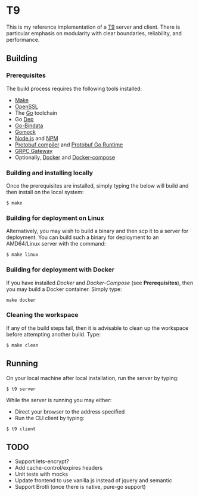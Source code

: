 # T9

This is my reference implementation of a [T9](https://en.wikipedia.org/wiki/T9_\(predictive_text\)) server and client. There is particular emphasis on modularity with clear boundaries, reliability, and performance.

## Building

### Prerequisites

The build process requires the following tools installed:

* [Make](https://www.gnu.org/software/make/)
* [OpenSSL](https://www.openssl.org/)
* The [Go](https://golang.org/) toolchain
* Go [Dep](https://github.com/golang/dep)
* [Go-Bindata](https://github.com/jteeuwen/go-bindata)
* [Gomock](https://github.com/golang/mock)
* [Node.js](https://nodejs.org/en/) and [NPM](https://www.npmjs.com/)
* [Protobuf compiler](https://github.com/google/protobuf/blob/master/README.md#protocol-compiler-installation) and [Protobuf Go Runtime](https://github.com/golang/protobuf)
* [GRPC Gateway](https://github.com/grpc-ecosystem/grpc-gateway)
* Optionally, [Docker](https://www.docker.com/) and [Docker-compose](https://docs.docker.com/compose/)

### Building and installing locally

Once the prerequisites are installed, simply typing the below will build and then install on the local system:

```shell
$ make
```

### Building for deployment on Linux

Alternatively, you may wish to build a binary and then scp it to a server for deployment. You can build such a binary for deployment to an AMD64/Linux server with the command:

```shell
$ make linux
```

### Building for deployment with Docker

If you have installed *Docker* and *Docker-Compose* (see **Prerequisites**), then you may build a Docker container. Simply type:

```shell
make docker
```

### Cleaning the workspace

If any of the build steps fail, then it is advisable to clean up the workspace before attempting another build. Type:

```shell
$ make clean
```

## Running

On your local machine after local installation, run the server by typing:

```shell
$ t9 server
```

While the server is running you may either:
* Direct your browser to the address specified
* Run the CLI client by typing:

```shell
$ t9 client
```

## TODO

* Support lets-encrypt?
* Add cache-control/expires headers
* Unit tests with mocks
* Update frontend to use vanilla js instead of jquery and semantic
* Support Brotli (once there is native, pure-go support)